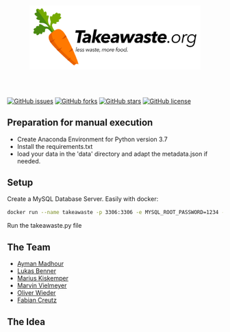 <div align="center">

<img src="doc/logo.png" alt="Logo" width="400" align="center"/>
<br>
<br>
<br>
<br>

</div>

[![GitHub issues](https://img.shields.io/github/issues/BennerLukas/takeawaste)](https://github.com/BennerLukas/takeawaste/issues)
[![GitHub forks](https://img.shields.io/github/forks/BennerLukas/takeawaste)](https://github.com/BennerLukas/takeawaste/network)
[![GitHub stars](https://img.shields.io/github/stars/BennerLukas/takeawaste)](https://github.com/BennerLukas/takeawaste/stargazers)
[![GitHub license](https://img.shields.io/github/license/BennerLukas/takeawaste)](https://github.com/BennerLukas/takeawaste/blob/main/LICENSE)

## Preparation for manual execution
- Create Anaconda Environment for Python version 3.7
- Install the requirements.txt
- load your data in the 'data' directory and adapt the metadata.json if needed.

## Setup
Create a MySQL Database Server. Easily with docker:
```bash 
docker run --name takeawaste -p 3306:3306 -e MYSQL_ROOT_PASSWORD=1234 -d mysql:latest
```

Run the takeawaste.py file

## The Team
- [Ayman Madhour](https://github.com/Madhour)
- [Lukas Benner](https://github.com/BennerLukas)
- [Marius Kiskemper](https://github.com/Marius2311)
- [Marvin Vielmeyer](https://github.com/MarvV8)
- [Oliver Wieder](https://github.com/OWDSC)
- [Fabian Creutz](https://github.com/yellowsh29)

## The Idea
